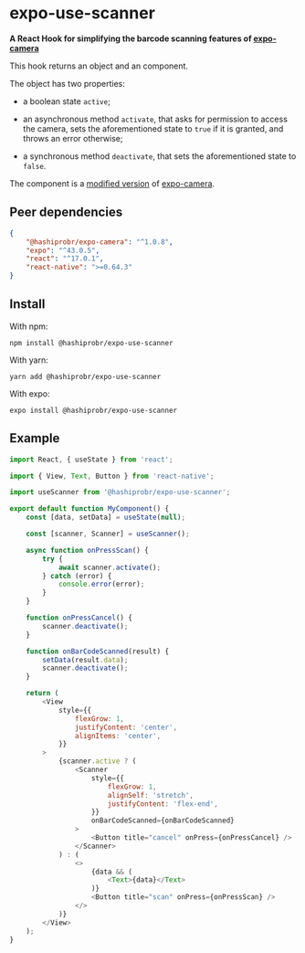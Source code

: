 expo-use-scanner
================

**A React Hook for simplifying the barcode scanning features of
[expo-camera](https://docs.expo.dev/versions/v44.0.0/sdk/camera/)**

This hook returns an object and an component.

The object has two properties:

* a boolean state `active`;

* an asynchronous method `activate`, that asks for permission to access the
  camera, sets the aforementioned state to `true` if it is granted, and throws
  an error otherwise;

* a synchronous method `deactivate`, that sets the aforementioned state to
  `false`.

The component is a [modified
version](https://www.npmjs.com/package/@hashiprobr/expo-camera) of
[expo-camera](https://docs.expo.dev/versions/v44.0.0/sdk/camera/).


Peer dependencies
-----------------

``` json
{
    "@hashiprobr/expo-camera": "^1.0.8",
    "expo": "^43.0.5",
    "react": "^17.0.1",
    "react-native": ">=0.64.3"
}
```


Install
-------

With npm:

```
npm install @hashiprobr/expo-use-scanner
```

With yarn:

```
yarn add @hashiprobr/expo-use-scanner
```

With expo:

```
expo install @hashiprobr/expo-use-scanner
```


Example
-------

``` js
import React, { useState } from 'react';

import { View, Text, Button } from 'react-native';

import useScanner from '@hashiprobr/expo-use-scanner';

export default function MyComponent() {
    const [data, setData] = useState(null);

    const [scanner, Scanner] = useScanner();

    async function onPressScan() {
        try {
            await scanner.activate();
        } catch (error) {
            console.error(error);
        }
    }

    function onPressCancel() {
        scanner.deactivate();
    }

    function onBarCodeScanned(result) {
        setData(result.data);
        scanner.deactivate();
    }

    return (
        <View
            style={{
                flexGrow: 1,
                justifyContent: 'center',
                alignItems: 'center',
            }}
        >
            {scanner.active ? (
                <Scanner
                    style={{
                        flexGrow: 1,
                        alignSelf: 'stretch',
                        justifyContent: 'flex-end',
                    }}
                    onBarCodeScanned={onBarCodeScanned}
                >
                    <Button title="cancel" onPress={onPressCancel} />
                </Scanner>
            ) : (
                <>
                    {data && (
                        <Text>{data}</Text>
                    )}
                    <Button title="scan" onPress={onPressScan} />
                </>
            )}
        </View>
    );
}
```
